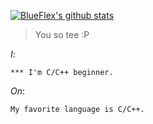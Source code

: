 [![BlueFlex's github stats](https://github-readme-stats.vercel.app/api?username=BlueFlex&show_icons=true&theme=blueberry&hide_border=true&include_all_commits=true)](https://github.com/anuraghazra/github-readme-stats)

> You so tee :P


*I*:
```
*** I'm C/C++ beginner.
```

*On*:
```
My favorite language is C/C++.
```